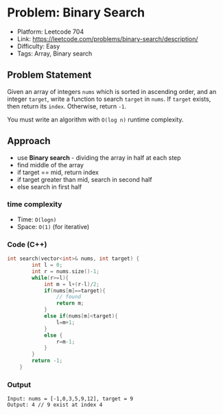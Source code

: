 # Problem: Binary Search
- Platform: Leetcode 704
- Link: https://leetcode.com/problems/binary-search/description/
- Difficulty: Easy
- Tags: Array, Binary search

## Problem Statement
Given an array of integers `nums` which is sorted in ascending order, and an integer `target`, write a function to search `target` in `nums`. If `target` exists, then return its `index`. Otherwise, return `-1`.

You must write an algorithm with `O(log n)` runtime complexity.

## Approach
- use **Binary search** - dividing the array in half at each step
- find middle of the array
- if target == mid, return index
- if target greater than mid, search in second half
- else search in first half

### time complexity
- Time: `O(logn)`
- Space: `O(1)` (for iterative)

### Code (C++)
```c++
int search(vector<int>& nums, int target) {
        int l = 0;
        int r = nums.size()-1;
        while(r>=l){
            int m = l+(r-l)/2;
            if(nums[m]==target){
                // found
                return m;
            }
            else if(nums[m]<target){
                l=m+1;
            }
            else {
                r=m-1;
            }
        }
        return -1;
    }
```

### Output
```
Input: nums = [-1,0,3,5,9,12], target = 9
Output: 4 // 9 exist at index 4
```